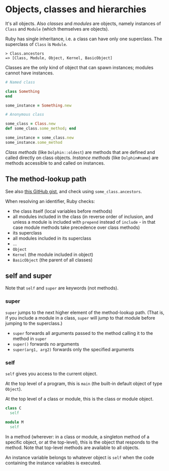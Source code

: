 # Objects, classes and hierarchies

It's all objects. Also _classes_ and _modules_ are objects, namely instances of `Class` and `Module` (which themselves are objects).

Ruby has single inheritance, i.e. a class can have only one superclass. The superclass of `Class` is `Module`.
```
> Class.ancestors
=> [Class, Module, Object, Kernel, BasicObject]
```

Classes are the only kind of object that can spawn instances; modules cannot have instances.

```ruby
# Named class

class Something
end

some_instance = Something.new

# Anonymous class

some_class = Class.new
def some_class.some_method; end

some_instance = some_class.new
some_instance.some_method
```

_Class methods_ (like `Dolphin::oldest`) are methods that are defined and called directly on class objects.
_Instance methods_ (like `Dolphin#name`) are methods accessible to and called on instances.

## The method-lookup path

See also [this GitHub gist](https://gist.github.com/damien-roche/351bf4e7991449714533), and check using `some_class.ancestors`.

When resolving an identifier, Ruby checks:

* the class itself (local variables before methods)
* all modules included in the class (in reverse order of inclusion, and unless a module is included with `prepend` instead of `include` - in that case module methods take precedence over class methods)
* its superclass
* all modules included in its superclass
* ...
* `Object`
* `Kernel` (the module included in object)
* `BasicObject` (the parent of all classes)

## self and super

Note that `self` and `super` are keywords (not methods).

### super

`super` jumps to the next higher element of the method-lookup path. (That is, if you include a module in a class, `super` will jump to that module before jumping to the superclass.)
* `super` forwards all arguments passed to the method calling it to the method in `super`
* `super()` forwards no arguments
* `super(arg1, arg2)` forwards only the specified arguments

### self

`self` gives you access to the current object.

At the top level of a program, this is `main` (the built-in default object of type `Object`).

At the top level of a class or module, this is the class or module object.
```ruby
class C
  self

module M
  self
```

In a method (wherever: in a class or module, a singleton method of a specific object, or at the top-level), this is the object that responds to the method. Note that top-level methods are available to all objects.

An instance variable belongs to whatever object is `self` when the code containing the instance variables is executed.
